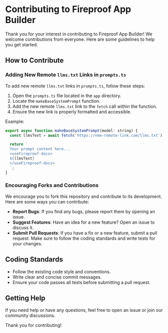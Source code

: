 # Contributing to Fireproof App Builder

Thank you for your interest in contributing to Fireproof App Builder! We welcome contributions from everyone. Here are some guidelines to help you get started.

## How to Contribute

### Adding New Remote `llms.txt` Links in `prompts.ts`

To add new remote `llms.txt` links in `prompts.ts`, follow these steps:

1. Open the `prompts.ts` file located in the `app` directory.
2. Locate the `makeBaseSystemPrompt` function.
3. Add the new remote `llms.txt` link to the `fetch` call within the function.
4. Ensure the new link is properly formatted and accessible.

Example:

```javascript
export async function makeBaseSystemPrompt(model: string) {
  const llmsText = await fetch('https://new-remote-link.com/llms.txt').then((res) => res.text());

  return `
  Your prompt content here...
  <useFireproof-docs>
  ${llmsText}
  </useFireproof-docs>
  `;
}
```

### Encouraging Forks and Contributions

We encourage you to fork this repository and contribute to its development. Here are some ways you can contribute:

- **Report Bugs**: If you find any bugs, please report them by opening an issue.
- **Suggest Features**: Have an idea for a new feature? Open an issue to discuss it.
- **Submit Pull Requests**: If you have a fix or a new feature, submit a pull request. Make sure to follow the coding standards and write tests for your changes.

## Coding Standards

- Follow the existing code style and conventions.
- Write clear and concise commit messages.
- Ensure your code passes all tests before submitting a pull request.

## Getting Help

If you need help or have any questions, feel free to open an issue or join our community discussions.

Thank you for contributing!
